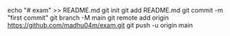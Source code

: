 echo "# exam" >> README.md
git init
git add README.md
git commit -m "first commit"
git branch -M main
git remote add origin https://github.com/madhu04m/exam.git
git push -u origin main
